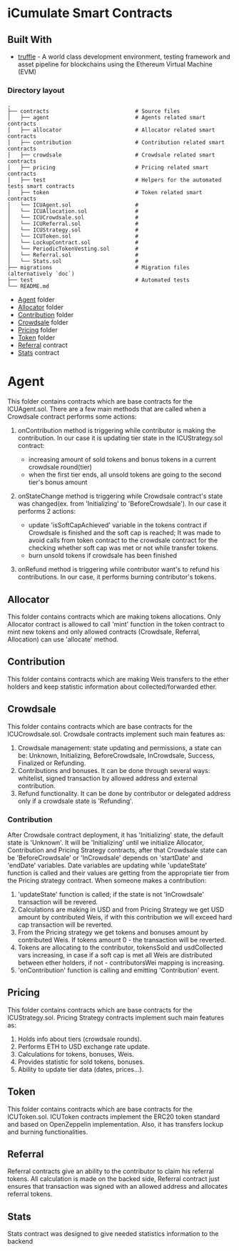 # iCumulate Smart Contracts

## Built With

* [truffle](https://truffleframework.com/) - A world class development environment, testing framework and asset pipeline for blockchains using the Ethereum Virtual Machine (EVM)

### Directory layout
    .
    ├── contracts                           # Source files
    │   ├── agent                           # Agents related smart contracts
    │   ├── allocator                       # Allocator related smart contracts
    │   ├── contribution                    # Contribution related smart contracts
    │   ├── crowdsale                       # Crowdsale related smart contracts
    │   ├── pricing                         # Pricing related smart contracts
    │   ├── test                            # Helpers for the automated tests smart contracts
    │   ├── token                           # Token related smart contracts
    │   └── ICUAgent.sol                    # 
    │   └── ICUAllocation.sol               # 
    │   └── ICUCrowdsale.sol                # 
    │   └── ICUReferral.sol                 # 
    │   └── ICUStrategy.sol                 # 
    │   └── ICUToken.sol                    # 
    │   └── LockupContract.sol              # 
    │   └── PeriodicTokenVesting.sol        # 
    │   └── Referral.sol                    # 
    │   └── Stats.sol                       # 
    ├── migrations                          # Migration files (alternatively `doc`)
    ├── test                                # Automated tests
    └── README.md

* [Agent](#agent) folder
* [Allocator](#allocator) folder
* [Contribution](#contribution) folder
* [Crowdsale](#crowdsale) folder
* [Pricing](#pricing) folder
* [Token](#token) folder
* [Referral](#Referral) contract
* [Stats](#stats) contract

# Agent
This folder contains contracts which are base contracts for the ICUAgent.sol.
There are a few main methods that are called when a Crowdsale contract performs some actions:

1. onContribution method is triggering while contributor is making the contribution. In our case it is updating tier state in the ICUStrategy.sol contract:
    * increasing amount of sold tokens and bonus tokens in a current crowdsale round(tier)
    * when the first tier ends, all unsold tokens are going to the second tier's bonus amount
  
2. onStateChange method is triggering while Crowdsale contract's state was changed(ex. from 'Initializing' to 'BeforeCrowdsale'). In our case it performs 2 actions:
    * update 'isSoftCapAchieved' variable in the tokens contract if Crowdsale is finished and the soft cap is reached; It was made to avoid calls from token contract to the crowdsale contract for the checking whether soft cap was met or not while transfer tokens.  
    * burn unsold tokens if crowdsale has been finished
3. onRefund method is triggering while contributor want's to refund his contributions. In our case, it performs burning contributor's tokens.

## Allocator
This folder contains contracts which are making tokens allocations. Only Allocator contract is allowed to call 'mint' function in the token contract to mint new tokens and only allowed contracts (Crowdsale, Referral, Allocation) can use 'allocate' method.

## Contribution
This folder contains contracts which are making Weis transfers to the ether holders and keep statistic information about collected/forwarded ether.

## Crowdsale
This folder contains contracts which are base contracts for the ICUCrowdsale.sol.
Crowdsale contracts implement such main features as:

1. Crowdsale management: state updating and permissions, a state can be: Unknown, Initializing, BeforeCrowdsale, InCrowdsale, Success, Finalized or Refunding.
2. Contributions and bonuses. It can be done through several ways: whitelist, signed transaction by allowed address and external contribution.
3. Refund functionality. It can be done by contributor or delegated address only if a crowdsale state is 'Refunding'.

### Contribution
After Crowdsale contract deployment, it has 'Initializing' state, the default state is 'Unknown'. It will be 'Initializing' until we initialize Allocator, Contribution and Pricing Strategy contracts, after that Crowdsale state can be 'BeforeCrowdsale' or 'InCrowdsale' depends on 'startDate' and 'endDate' variables.
Date variables are updating while 'updateState' function is called and their values are getting from the appropriate tier from the Pricing strategy contract.
When someone makes a contribution:

1. 'updateState' function is called; if the state is not 'InCrowdsale' transaction will be revered.
2. Calculations are making in USD and from Pricing Strategy we get USD amount by contributed Weis, if with this contribution we will exceed hard cap transaction will be reverted.
3. From the Pricing strategy we get tokens and bonuses amount by contributed Weis. If tokens amount 0 - the transaction will be reverted.
4. Tokens are allocating to the contributor, tokensSold and usdCollected vars increasing, in case if a soft cap is met all Weis are distributed between ether holders, if not - contributorsWei mapping is increasing.
5. 'onContribution' function is calling and emitting 'Contribution' event.
    
## Pricing
This folder contains contracts which are base contracts for the ICUStrategy.sol.
Pricing Strategy contracts implement such main features as:

1. Holds info about tiers (crowdsale rounds).
2. Performs ETH to USD exchange rate update.
3. Calculations for tokens, bonuses, Weis.
4. Provides statistic for sold tokens, bonuses.
5. Ability to update tier data (dates, prices...).

## Token
This folder contains contracts which are base contracts for the ICUToken.sol.
ICUToken contracts implement the ERC20 token standard and based on OpenZeppelin implementation.
Also, it has transfers lockup and burning functionalities.

## Referral
Referral contracts give an ability to the contributor to claim his referral tokens. All calculation is made on the backed side, Referral contract just ensures that transaction was signed with an allowed address and allocates referral tokens.

## Stats
Stats contract was designed to give needed statistics information to the backend